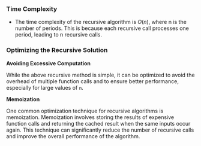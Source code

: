 ### Time Complexity

- The time complexity of the recursive algorithm is $O(n)$, where n is the number of periods. This is because each recursive call processes one period, leading to n recursive calls.

### Optimizing the Recursive Solution

**Avoiding Excessive Computation**

While the above recursive method is simple, it can be optimized to avoid the overhead of multiple function calls and to ensure better performance, especially for large values of `n`.

**Memoization**

One common optimization technique for recursive algorithms is memoization. Memoization involves storing the results of expensive function calls and returning the cached result when the same inputs occur again. This technique can significantly reduce the number of recursive calls and improve the overall performance of the algorithm.
